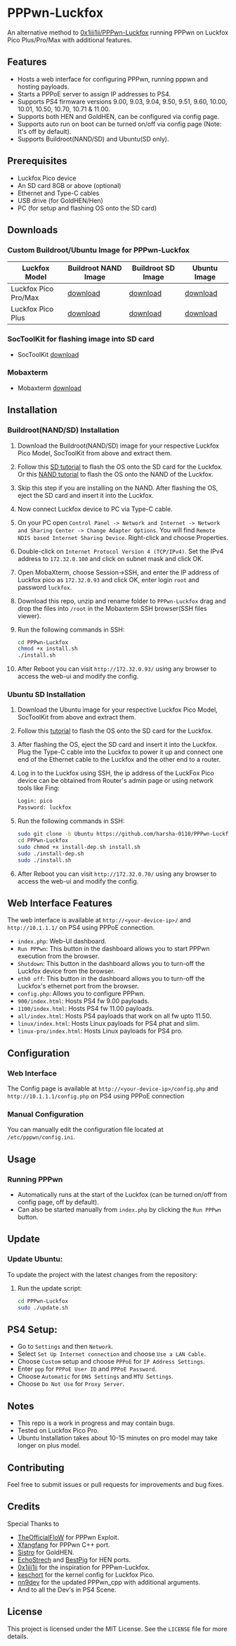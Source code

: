 # PPPwn-Luckfox
An alternative method to [0x1iii1ii/PPPwn-Luckfox](https://github.com/0x1iii1ii/PPPwn-Luckfox) running PPPwn on Luckfox Pico Plus/Pro/Max with additional features.

## Features
- Hosts a web interface for configuring PPPwn, running pppwn and hosting payloads.
- Starts a PPPoE server to assign IP addresses to PS4.
- Supports PS4 firmware versions 9.00, 9.03, 9.04, 9.50, 9.51, 9.60, 10.00, 10.01, 10.50, 10.70, 10.71 & 11.00.
- Supports both HEN and GoldHEN, can be configured via config page.
- Supports auto run on boot can be turned on/off via config page (Note: It's off by default).
- Supports Buildroot(NAND/SD) and Ubuntu(SD only).

## Prerequisites
- Luckfox Pico device
- An SD card 8GB or above (optional)
- Ethernet and Type-C cables
- USB drive (for GoldHEN/Hen)
- PC (for setup and flashing OS onto the SD card)

## Downloads
   ### Custom Buildroot/Ubuntu Image for PPPwn-Luckfox
   Luckfox Model | Buildroot NAND Image | Buildroot SD Image | Ubuntu Image
   ------------- | ------------- | ------------- | -------------
   Luckfox Pico Pro/Max | [download](https://github.com/harsha-0110/PPPwn-Luckfox/releases/download/v1.1/Buildroot-NAND-Pro-Max.rar) | [download](https://github.com/harsha-0110/PPPwn-Luckfox/releases/download/v1.1/Buildroot-SD-Pro-Max.rar) | [download](https://github.com/harsha-0110/PPPwn-Luckfox/releases/download/v1.0/Luckfox.pico.pro-max.img.rar)
   Luckfox Pico Plus | [download](https://github.com/harsha-0110/PPPwn-Luckfox/releases/download/v1.1/Buildroot-NAND-Plus.rar) | [download](https://github.com/harsha-0110/PPPwn-Luckfox/releases/download/v1.1/Buildroot-SD-Plus.rar) | [download](https://github.com/harsha-0110/PPPwn-Luckfox/releases/download/v1.0/Luckfox.pico.plus.img.rar)

   ### SocToolKit for flashing image into SD card
   - SocToolKit [download](https://files.luckfox.com/wiki/Luckfox-Pico/Software/SocToolKit.zip)

   ### Mobaxterm
   - Mobaxterm [download](https://download.mobatek.net/2422024061715901/MobaXterm_Portable_v24.2.zip)


## Installation
### Buildroot(NAND/SD) Installation
1. Download the Buildroot(NAND/SD) image for your respective Luckfox Pico Model, SocToolKit from above and extract them.

2. Follow this [SD tutorial](https://wiki.luckfox.com/Luckfox-Pico/Luckfox-Pico-SD-Card-burn-image) to flash the OS onto the SD card for the Luckfox. Or this [NAND tutorial](https://wiki.luckfox.com/Luckfox-Pico/Luckfox-Pico-Flash-burn-image) to flash the OS onto the NAND of the Luckfox.

3. Skip this step if you are installing on the NAND. After flashing the OS, eject the SD card and insert it into the Luckfox.

4. Now connect Luckfox device to PC via Type-C cable.

5. On your PC open `Control Panel -> Network and Internet -> Network and Sharing Center -> Change Adapter Options`. You will find `Remote NDIS based Internet Sharing Device`. Right-click and choose Properties.

6. Double-click on `Internet Protocol Version 4 (TCP/IPv4)`. Set the IPv4 address to `172.32.0.100` and click on subnet mask and click OK.

7. Open MobaXterm, choose Session->SSH, and enter the IP address of Luckfox pico as `172.32.0.93` and click OK, enter login `root` and password `luckfox`.

8. Download this repo, unzip and rename folder to `PPPwn-Luckfox` drag and drop the files into `/root` in the Mobaxterm SSH browser(SSH files viewer).

9. Run the following commands in SSH:
   ```sh
   cd PPPwn-Luckfox
   chmod +x install.sh
   ./install.sh
   ```

10. After Reboot you can visit `http://172.32.0.93/` using any browser to access the web-ui and modify the config.

### Ubuntu SD Installation
1. Download the Ubuntu image for your respective Luckfox Pico Model, SocToolKit from above and extract them.

2. Follow this [tutorial](https://wiki.luckfox.com/Luckfox-Pico/Luckfox-Pico-SD-Card-burn-image) to flash the OS onto the SD card for the Luckfox.

3. After flashing the OS, eject the SD card and insert it into the Luckfox. Plug the Type-C cable into the Luckfox to power it up and connect one end of the Ethernet cable to the Luckfox and the other end to a router.

4. Log in to the Luckfox using SSH, the ip address of the LuckFox Pico device can be obtained from Router's admin page or using network tools like Fing:
    ```sh
    Login: pico
    Password: luckfox
    ```

5. Run the following commands in SSH:
   ```sh
   sudo git clone -b Ubuntu https://github.com/harsha-0110/PPPwn-Luckfox.git
   cd PPPwn-Luckfox
   sudo chmod +x install-dep.sh install.sh
   sudo ./install-dep.sh
   sudo ./install.sh
   ```

6. After Reboot you can visit `http://172.32.0.70/` using any browser to access the web-ui and modify the config.

## Web Interface Features
The web interface is available at `http://<your-device-ip>/` and `http://10.1.1.1/` on PS4 using PPPoE connection.
- `index.php`: Web-UI dashboard.
- `Run PPPwn`: This button in the dashboard allows you to start PPPwn execution from the browser.
- `Shutdown`: This button in the dashboard allows you to turn-off the Luckfox device from the browser.
- `eth0 off`: This button in the dashboard allows you to turn-off the Luckfox's ethernet port from the browser.
- `config.php`: Allows you to configure PPPwn.
- `900/index.html`: Hosts PS4 fw 9.00 payloads.
- `1100/index.html`: Hosts PS4 fw 11.00 payloads.
- `all/index.html`: Hosts PS4 payloads that work on all fw upto 11.50.
- `linux/index.html`: Hosts Linux payloads for PS4 phat and slim.
- `linux-pro/index.html`: Hosts Linux payloads for PS4 pro.

## Configuration
### Web Interface
The Config page is available at `http://<your-device-ip>/config.php` and `http://10.1.1.1/config.php` on PS4 using PPPoE connection

### Manual Configuration
You can manually edit the configuration file located at `/etc/pppwn/config.ini`.

## Usage

### Running PPPwn
- Automatically runs at the start of the Luckfox (can be turned on/off from config page, off by default).
- Can also be started manually from `index.php` by clicking the `Run PPPwn` button.

## Update
### Update Ubuntu:
To update the project with the latest changes from the repository:

1. Run the update script:
   ```sh
   cd PPPwn-Luckfox
   sudo ./update.sh
   ```

## PS4 Setup:
- Go to `Settings` and then `Network`.
- Select `Set Up Internet connection` and choose `Use a LAN Cable`.
- Choose `Custom` setup and choose `PPPoE` for `IP Address Settings`.
- Enter `ppp` for `PPPoE User ID` and `PPPoE Password`.
- Choose `Automatic` for `DNS Settings` and `MTU Settings`.
- Choose `Do Not Use` for `Proxy Server`.

## Notes
- This repo is a work in progress and may contain bugs.
- Tested on Luckfox Pico Pro.
- Ubuntu Installation takes about 10-15 minutes on pro model may take longer on plus model.

## Contributing
Feel free to submit issues or pull requests for improvements and bug fixes.

## Credits
Special Thanks to
- [TheOfficialFloW](https://github.com/TheOfficialFloW) for PPPwn Exploit.
- [Xfangfang](https://github.com/xfangfang) for PPPwn C++ port.
- [Sistro](https://github.com/SiSTR0) for GoldHEN.
- [EchoStrech](https://github.com/EchoStretch) and [BestPig](https://x.com/BestPig) for HEN ports.
- [0x1iii1ii](https://github.com/0x1iii1ii) for the inspiration for PPPwn-Luckfox.
- [keschort](https://github.com/keschort) for the kernel config for Luckfox Pico.
- [nn9dev](https://github.com/nn9dev) for the updated PPPwn_cpp with additional arguments.
- And to all the Dev's in PS4 Scene.

## License
This project is licensed under the MIT License. See the `LICENSE` file for more details.

